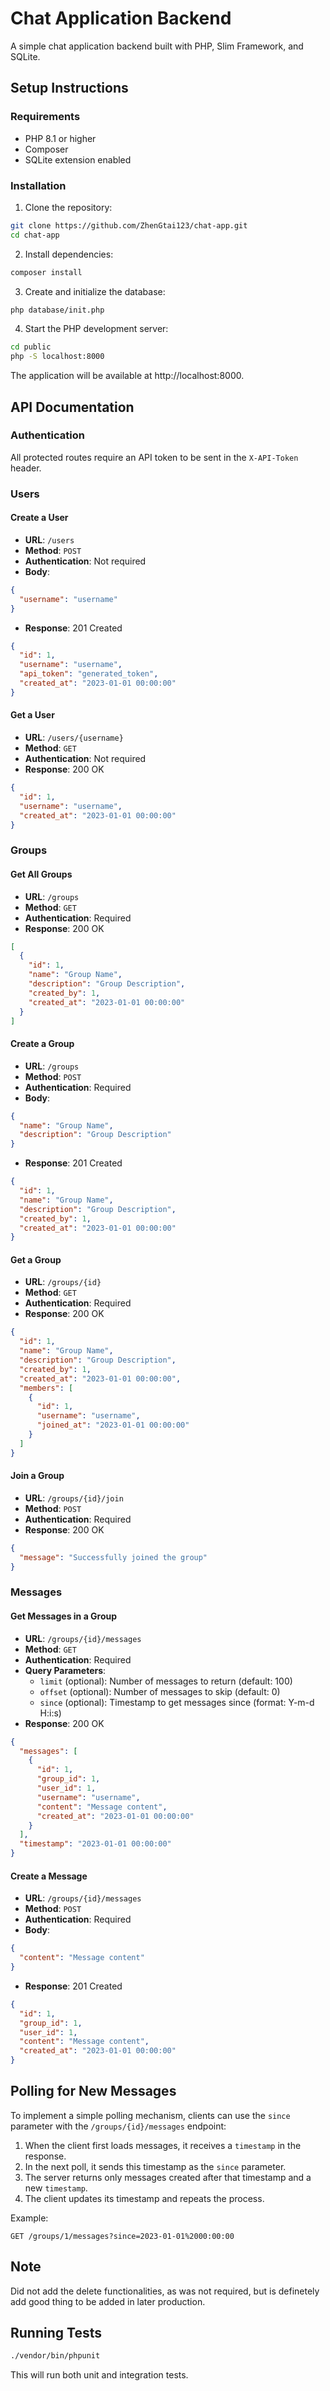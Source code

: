 # Chat Application Backend

A simple chat application backend built with PHP, Slim Framework, and SQLite.

## Setup Instructions

### Requirements

- PHP 8.1 or higher
- Composer
- SQLite extension enabled

### Installation

1. Clone the repository:
```bash
git clone https://github.com/ZhenGtai123/chat-app.git
cd chat-app
```

2. Install dependencies:
```bash
composer install
```

3. Create and initialize the database:
```bash
php database/init.php
```

4. Start the PHP development server:
```bash
cd public
php -S localhost:8000
```

The application will be available at http://localhost:8000.

## API Documentation

### Authentication

All protected routes require an API token to be sent in the `X-API-Token` header.

### Users

#### Create a User

- **URL**: `/users`
- **Method**: `POST`
- **Authentication**: Not required
- **Body**:
```json
{
  "username": "username"
}
```
- **Response**: 201 Created
```json
{
  "id": 1,
  "username": "username",
  "api_token": "generated_token",
  "created_at": "2023-01-01 00:00:00"
}
```

#### Get a User

- **URL**: `/users/{username}`
- **Method**: `GET`
- **Authentication**: Not required
- **Response**: 200 OK
```json
{
  "id": 1,
  "username": "username",
  "created_at": "2023-01-01 00:00:00"
}
```

### Groups

#### Get All Groups

- **URL**: `/groups`
- **Method**: `GET`
- **Authentication**: Required
- **Response**: 200 OK
```json
[
  {
    "id": 1,
    "name": "Group Name",
    "description": "Group Description",
    "created_by": 1,
    "created_at": "2023-01-01 00:00:00"
  }
]
```

#### Create a Group

- **URL**: `/groups`
- **Method**: `POST`
- **Authentication**: Required
- **Body**:
```json
{
  "name": "Group Name",
  "description": "Group Description"
}
```
- **Response**: 201 Created
```json
{
  "id": 1,
  "name": "Group Name",
  "description": "Group Description",
  "created_by": 1,
  "created_at": "2023-01-01 00:00:00"
}
```

#### Get a Group

- **URL**: `/groups/{id}`
- **Method**: `GET`
- **Authentication**: Required
- **Response**: 200 OK
```json
{
  "id": 1,
  "name": "Group Name",
  "description": "Group Description",
  "created_by": 1,
  "created_at": "2023-01-01 00:00:00",
  "members": [
    {
      "id": 1,
      "username": "username",
      "joined_at": "2023-01-01 00:00:00"
    }
  ]
}
```

#### Join a Group

- **URL**: `/groups/{id}/join`
- **Method**: `POST`
- **Authentication**: Required
- **Response**: 200 OK
```json
{
  "message": "Successfully joined the group"
}
```

### Messages

#### Get Messages in a Group

- **URL**: `/groups/{id}/messages`
- **Method**: `GET`
- **Authentication**: Required
- **Query Parameters**:
  - `limit` (optional): Number of messages to return (default: 100)
  - `offset` (optional): Number of messages to skip (default: 0)
  - `since` (optional): Timestamp to get messages since (format: Y-m-d H:i:s)
- **Response**: 200 OK
```json
{
  "messages": [
    {
      "id": 1,
      "group_id": 1,
      "user_id": 1,
      "username": "username",
      "content": "Message content",
      "created_at": "2023-01-01 00:00:00"
    }
  ],
  "timestamp": "2023-01-01 00:00:00"
}
```

#### Create a Message

- **URL**: `/groups/{id}/messages`
- **Method**: `POST`
- **Authentication**: Required
- **Body**:
```json
{
  "content": "Message content"
}
```
- **Response**: 201 Created
```json
{
  "id": 1,
  "group_id": 1,
  "user_id": 1,
  "content": "Message content",
  "created_at": "2023-01-01 00:00:00"
}
```

## Polling for New Messages

To implement a simple polling mechanism, clients can use the `since` parameter with the `/groups/{id}/messages` endpoint:

1. When the client first loads messages, it receives a `timestamp` in the response.
2. In the next poll, it sends this timestamp as the `since` parameter.
3. The server returns only messages created after that timestamp and a new `timestamp`.
4. The client updates its timestamp and repeats the process.

Example:
```http
GET /groups/1/messages?since=2023-01-01%2000:00:00
```
## Note

Did not add the delete functionalities, as was not required, but is definetely add good thing to be added in later production.

## Running Tests

```bash
./vendor/bin/phpunit
```

This will run both unit and integration tests.
